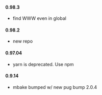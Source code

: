 #### 0.98.3
- find WWW even in global

#### 0.98.2
- new repo

#### 0.97.04
- yarn is deprecated. Use npm

#### 0.9.14
- mbake bumped w/ new pug bump 2.0.4